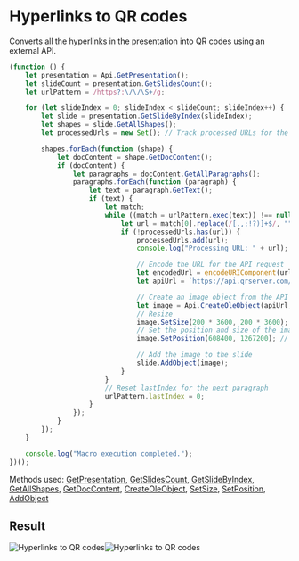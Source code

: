 # Hyperlinks to QR codes

Converts all the hyperlinks in the presentation into QR codes using an external API.

<!-- This code snippet is shown in the screenshot. -->

<!-- eslint-skip -->

```ts
(function () {
    let presentation = Api.GetPresentation();
    let slideCount = presentation.GetSlidesCount();
    let urlPattern = /https?:\/\/\S+/g;

    for (let slideIndex = 0; slideIndex < slideCount; slideIndex++) {
        let slide = presentation.GetSlideByIndex(slideIndex);
        let shapes = slide.GetAllShapes();
        let processedUrls = new Set(); // Track processed URLs for the current slide

        shapes.forEach(function (shape) {
            let docContent = shape.GetDocContent();
            if (docContent) {
                let paragraphs = docContent.GetAllParagraphs();
                paragraphs.forEach(function (paragraph) {
                    let text = paragraph.GetText();
                    if (text) {
                        let match;
                        while ((match = urlPattern.exec(text)) !== null) {
                            let url = match[0].replace(/[.,;!?)]+$/, "");
                            if (!processedUrls.has(url)) {
                                processedUrls.add(url);
                                console.log("Processing URL: " + url);

                                // Encode the URL for the API request
                                let encodedUrl = encodeURIComponent(url);
                                let apiUrl = `https://api.qrserver.com/v1/create-qr-code/?data=${encodedUrl}&size=200x200`;

                                // Create an image object from the API URL
                                let image = Api.CreateOleObject(apiUrl, 200 * 3600, 200 * 3600);
                                // Resize
                                image.SetSize(200 * 3600, 200 * 3600);
                                // Set the position and size of the image on the slide
                                image.SetPosition(608400, 1267200); // Adjust the position as needed

                                // Add the image to the slide
                                slide.AddObject(image);
                            }
                        }
                        // Reset lastIndex for the next paragraph
                        urlPattern.lastIndex = 0;
                    }
                });
            }
        });
    }

    console.log("Macro execution completed.");
})();
```

Methods used: [GetPresentation](/docs/office-api/usage-api/presentation-api/Api/Methods/GetPresentation.md), [GetSlidesCount](/docs/office-api/usage-api/presentation-api/ApiPresentation/Methods/GetSlidesCount.md), [GetSlideByIndex](/docs/office-api/usage-api/presentation-api/ApiPresentation/Methods/GetSlideByIndex.md), [GetAllShapes](/docs/office-api/usage-api/presentation-api/ApiSlide/Methods/GetAllShapes.md), [GetDocContent](/docs/office-api/usage-api/presentation-api/ApiShape/Methods/GetDocContent.md), [CreateOleObject](/docs/office-api/usage-api/presentation-api/Api/Methods/CreateOleObject.md), [SetSize](/docs/office-api/usage-api/presentation-api/ApiDrawing/Methods/SetSize.md), [SetPosition](/docs/office-api/usage-api/presentation-api/ApiDrawing/Methods/SetPosition.md), [AddObject](/docs/office-api/usage-api/presentation-api/ApiSlide/Methods/AddObject.md)

## Result

<!-- imgpath -->

![Hyperlinks to QR codes](/assets/images/plugins/hyperlinks-to-qr-codes.png#gh-light-mode-only)![Hyperlinks to QR codes](/assets/images/plugins/hyperlinks-to-qr-codes.dark.png#gh-dark-mode-only)
